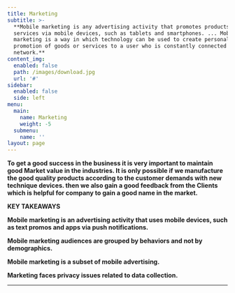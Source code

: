 ```yaml
---
title: Marketing
subtitle: >-
  **Mobile marketing is any advertising activity that promotes products and
  services via mobile devices, such as tablets and smartphones. ... Mobile
  marketing is a way in which technology can be used to create personalized
  promotion of goods or services to a user who is constantly connected to a
  network.**
content_img:
  enabled: false
  path: /images/download.jpg
  url: '#'
sidebar:
  enabled: false
  side: left
menu:
  main:
    name: Marketing
    weight: -5
  submenu:
    name: ''
layout: page
---
```

**To get a good success in the business it is very important to maintain good Market value in the industries. It is only possible if we manufacture the good quality products according to the customer demands with new technique devices. then we also gain a good feedback from the Clients which is helpful for company to gain a good name in the market.**

**KEY TAKEAWAYS**

**Mobile marketing is an advertising activity that uses mobile devices, such as text promos and apps via push notifications.** 

**Mobile marketing audiences are grouped by behaviors and not by demographics.** 

**Mobile marketing is a subset of mobile advertising.** 

**Marketing faces privacy issues related to data collection.** 

****
